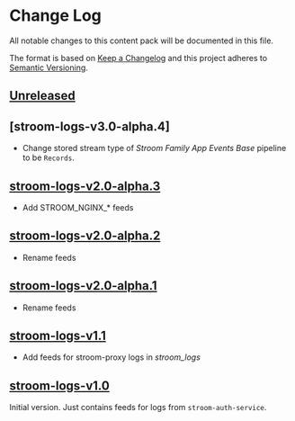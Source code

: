 # Change Log

All notable changes to this content pack will be documented in this file.

The format is based on [Keep a Changelog](http://keepachangelog.com/)
and this project adheres to [Semantic Versioning](http://semver.org/).

## [Unreleased]

## [stroom-logs-v3.0-alpha.4]

* Change stored stream type of _Stroom Family App Events Base_ pipeline to be `Records`.

## [stroom-logs-v2.0-alpha.3]

* Add STROOM_NGINX_* feeds

## [stroom-logs-v2.0-alpha.2]

* Rename feeds

## [stroom-logs-v2.0-alpha.1]

* Rename feeds

## [stroom-logs-v1.1]

* Add feeds for stroom-proxy logs in _stroom_logs_

## [stroom-logs-v1.0]

Initial version. Just contains feeds for logs from `stroom-auth-service`.


[Unreleased]: https://github.com/gchq/stroom-content/compare/stroom-logs-v2.0-alpha.4...HEAD
[stroom-logs-v2.0-alpha.4]: https://github.com/gchq/stroom-content/compare/stroom-logs-v2.0-alpha.3...stroom-logs-v2.0-alpha.4
[stroom-logs-v2.0-alpha.3]: https://github.com/gchq/stroom-content/compare/stroom-logs-v2.0-alpha.2...stroom-logs-v2.0-alpha.3
[stroom-logs-v2.0-alpha.2]: https://github.com/gchq/stroom-content/compare/stroom-logs-v2.0-alpha.1...stroom-logs-v2.0-alpha.2
[stroom-logs-v2.0-alpha.1]: https://github.com/gchq/stroom-content/compare/stroom-logs-v1.1...stroom-logs-v2.0-alpha.1
[stroom-logs-v1.1]: https://github.com/gchq/stroom-content/compare/stroom-logs-v1.0...stroom-logs-v1.1
[stroom-logs-v1.0]: https://github.com/gchq/stroom-content/compare/stroom-logs-v1.0...stroom-logs-v1.0
